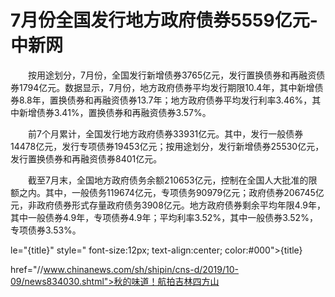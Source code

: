 # 7月份全国发行地方政府债券5559亿元-中新网

　　按用途划分，7月份，全国发行新增债券3765亿元，发行置换债券和再融资债券1794亿元。数据显示，7月份，地方政府债券平均发行期限10.4年，其中新增债券8.8年，置换债券和再融资债券13.7年；地方政府债券平均发行利率3.46%，其中新增债券3.41%，置换债券和再融资债券3.57%。

　　前7个月累计，全国发行地方政府债券33931亿元。其中，发行一般债券14478亿元，发行专项债券19453亿元；按用途划分，发行新增债券25530亿元，发行置换债券和再融资债券8401亿元。

　　截至7月末，全国地方政府债务余额210653亿元，控制在全国人大批准的限额之内。其中，一般债务119674亿元，专项债务90979亿元；政府债券206745亿元，非政府债券形式存量政府债务3908亿元。地方政府债券剩余平均年限4.9年，其中一般债券4.9年，专项债券4.9年；平均利率3.52%，其中一般债券3.52%，专项债券3.53%。

le="{title}" style=" font-size:12px; text-align:center; color:#000">{title}

href="//www.chinanews.com/sh/shipin/cns-d/2019/10-09/news834030.shtml">秋的味道！航拍吉林四方山
